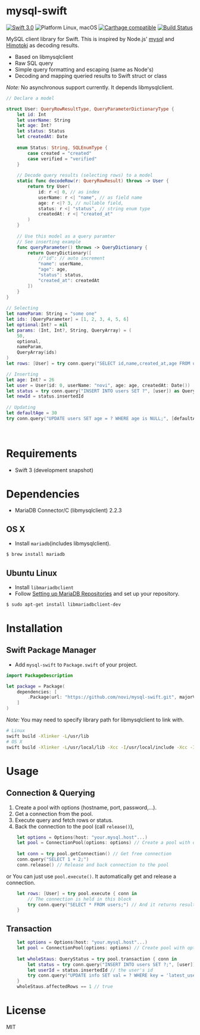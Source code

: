 mysql-swift
===========

[![Swift 3.0](https://img.shields.io/badge/Swift-3.0-orange.svg)](https://swift.org)
![Platform Linux, macOS](https://img.shields.io/badge/Platforms-Linux%2C%20macOS-lightgray.svg)
[![Carthage compatible](https://img.shields.io/badge/Carthage-compatible-4BC51D.svg?style=flat)](https://github.com/Carthage/Carthage)
[![Build Status](https://travis-ci.org/novi/mysql-swift.svg?branch=master)](https://travis-ci.org/novi/mysql-swift)



MySQL client library for Swift.
This is inspired by Node.js' [mysql](https://github.com/felixge/node-mysql) and [Himotoki](https://github.com/ikesyo/Himotoki) as decoding results.

* Based on libmysqlclient
* Raw SQL query
* Simple query formatting and escaping (same as Node's)
* Decoding and mapping queried results to Swift struct or class

_Note:_ No asynchronous support currently. It depends libmysqlclient.

```swift
// Declare a model

struct User: QueryRowResultType, QueryParameterDictionaryType {
    let id: Int
    let userName: String
    let age: Int?
    let status: Status
    let createdAt: Date
    
    enum Status: String, SQLEnumType {
        case created = "created"
        case verified = "verified"
    }
    
    // Decode query results (selecting rows) to a model
    static func decodeRow(r: QueryRowResult) throws -> User {
        return try User(
            id: r <| 0, // as index
            userName: r <| "name", // as field name
            age: r <|? 3, // nullable field,
            status: r <| "status", // string enum type
            createdAt: r <| "created_at"
        )
    }
    
    // Use this model as a query paramter
    // See inserting example
    func queryParameter() throws -> QueryDictionary {
        return QueryDictionary([
            //"id": // auto increment
            "name": userName,
            "age": age,
            "status": status,
            "created_at": createdAt
        ])
    }
}
    
// Selecting
let nameParam: String = "some one"
let ids: [QueryParameter] = [1, 2, 3, 4, 5, 6]
let optional:Int? = nil
let params: (Int, Int?, String, QueryArray) = (
	50,
	optional,
	nameParam,
	QueryArray(ids)
)	
let rows: [User] = try conn.query("SELECT id,name,created_at,age FROM users WHERE (age > ? OR age is ?) OR name = ? OR id IN (?)", build(params) ])

// Inserting
let age: Int? = 26
let user = User(id: 0, userName: "novi", age: age, createdAt: Date())
let status = try conn.query("INSERT INTO users SET ?", [user]) as QueryStatus
let newId = status.insertedId
        
// Updating
let defaultAge = 30
try conn.query("UPDATE users SET age = ? WHERE age is NULL;", [defaultAge])
            
        
``` 

# Requirements

* Swift 3 (development snapshot)

# Dependencies

* MariaDB Connector/C (libmysqlclient) 2.2.3

## OS X

* Install `mariadb`(includes libmysqlclient).


```sh
$ brew install mariadb
```

## Ubuntu Linux

* Install `libmariadbclient`
* Follow [Setting up MariaDB Repositories](https://downloads.mariadb.org/mariadb/repositories/#mirror=yamagata-university) and set up your repository.

```sh
$ sudo apt-get install libmariadbclient-dev
```

# Installation

## Swift Package Manager

* Add `mysql-swift` to `Package.swift` of your project.

```swift
import PackageDescription

let package = Package(
    dependencies: [
        .Package(url: "https://github.com/novi/mysql-swift.git", majorVersion: 0)
    ]
)
```

_Note:_ You may need to specify library path for libmysqlclient to link with.

```sh
# Linux
swift build -Xlinker -L/usr/lib
# OS X 
swift build -Xlinker -L/usr/local/lib -Xcc -I/usr/local/include -Xcc -I/usr/local/include/mysql
```

# Usage

## Connection & Querying

1. Create a pool with options (hostname, port, password,...).
2. Get a connection from the pool.
3. Execute query and fetch rows or status.
4. Back the connection to the pool (call `release()`),

```swift
	let options = Options(host: "your.mysql.host"...)
	let pool = ConnectionPool(options: options) // Create a pool with options
	
	let conn = try pool.getConnection() // Get free connection
	conn.query("SELECT 1 + 2;")
	conn.release() // Release and back connection to the pool
```

or You can just use `pool.execute()`. It automatically get and release a connection. 

```swift
	let rows: [User] = try pool.execute { conn in
		// The connection is held in this block
		try conn.query("SELECT * FROM users;") // And it returns result to outside execute block
	}
```

## Transaction

```swift
	let options = Options(host: "your.mysql.host"...)
	let pool = ConnectionPool(options: options) // Create pool with options
	
	let wholeStaus: QueryStatus = try pool.transaction { conn in
		let status = try conn.query("INSERT INTO users SET ?;", [user]) as QueryStatus // Create a user
		let userId = status.insertedId // the user's id
		try conn.query("UPDATE info SET val = ? WHERE key = 'latest_user_id' ", [userId]) // Store user's id that we have created the above
	}
	wholeStaus.affectedRows == 1 // true
```



# License

MIT
